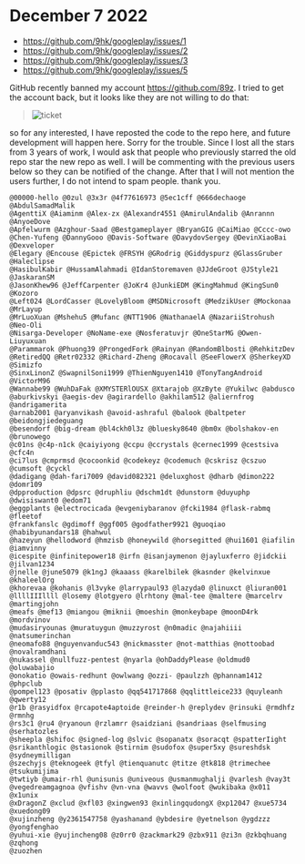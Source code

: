 # December 7 2022

- https://github.com/9hk/googleplay/issues/1
- https://github.com/9hk/googleplay/issues/2
- https://github.com/9hk/googleplay/issues/3
- https://github.com/9hk/googleplay/issues/5

GitHub recently banned my account https://github.com/89z. I tried to get the
account back, but it looks like they are not willing to do that:

> ![ticket](https://user-images.githubusercontent.com/119025438/206069843-78ab2216-f9a2-44fe-a3c8-39869f72b900.png)

so for any interested, I have reposted the code to the repo here, and future
development will happen here. Sorry for the trouble. Since I lost all the stars
from 3 years of work, I would ask that people who previously starred the old
repo star the new repo as well. I will be commenting with the previous users
below so they can be notified of the change. After that I will not mention the
users further, I do not intend to spam people. thank you.

~~~
@00000-hello @0zul @3x3r @4f77616973 @5ec1cff @666dechaoge @AbdulSamadMalik
@AgenttiX @Aiaminm @Alex-zx @Alexandr4551 @AmirulAndalib @Anrannn @AnyoeDove
@Apfelwurm @Azghour-Saad @Bestgameplayer @BryanGIG @CaiMiao @Cccc-owo
@Chen-Yufeng @DannyGooo @Davis-Software @DavydovSergey @DevinXiaoBai @Dexveloper
@Elegary @Encouse @Epictek @FRSYH @GRodrig @Giddyspurz @GlassGruber @Haleclipse
@HasibulKabir @HussamAlahmadi @IdanStoremaven @JJdeGroot @JStyle21 @JaskaranSM
@JasonKhew96 @JeffCarpenter @JoKr4 @JunkiEDM @KingMahmud @KingSun0 @Kozoro
@Left024 @LordCasser @LovelyBloom @MSDNicrosoft @MedzikUser @Mockonaa @MrLayup
@MrLuoXuan @Mshehu5 @Mufanc @NTT1906 @NathanaelA @NazariiStrohush @Neo-Oli
@Nisarga-Developer @NoName-exe @Nosferatuvjr @OneStarMG @Owen-Liuyuxuan
@Parammarok @Phuong39 @ProngedFork @Rainyan @RandomBlbosti @RehkitzDev
@RetiredQQ @Retr02332 @Richard-Zheng @Rocavall @SeeFlowerX @SherkeyXD @Simizfo
@SinxLinonZ @SwapnilSoni1999 @ThienNguyen1410 @TonyTangAndroid @VictorM96
@Wannabe99 @WuhDaFak @XMYSTERlOUSX @Xtarajob @XzByte @Yukilwc @abdusco
@aburkivskyi @aegis-dev @agirardello @akhilam512 @aliernfrog @andrigamerita
@arnab2001 @aryanvikash @avoid-ashraful @balook @baltpeter @beidongjiedeguang
@besendorf @big-dream @bl4ckh0l3z @bluesky8640 @bm0x @bolshakov-en @brunowego
@c01ns @c4p-n1ck @caiyiyong @ccpu @ccrystals @cernec1999 @cestsiva @cfc4n
@ci7lus @cmprmsd @cocoonkid @codekeyz @codemuch @cskrisz @cszuo @cumsoft @cyckl
@dadigang @dah-fari7009 @david082321 @deluxghost @dharb @dimon222 @domr109
@dpproduction @dpsrc @druphliu @dschm1dt @dunstorm @duyuphp @dwisiswant0 @edom71
@eggplants @electrocicada @evgeniybaranov @fcki1984 @flask-rabmq @fleetof
@frankfanslc @gdimoff @ggf005 @godfather9921 @guoqiao @habibyunandars18 @hahwul
@hazeyun @hellodword @hmzisb @honeywild @horsegitted @hui1601 @iafilin @iamvinny
@icespite @infinitepower18 @irfn @isanjaymenon @jayluxferro @jidckii @jilvan1234
@jnelle @june5079 @k1ngJ @kaaass @karelbilek @kasnder @kelvinxue @khaleelOrg
@khorevaa @kohanis @l3vyke @larrypaul93 @lazyda0 @linuxct @liuran001
@llllIIIllll @losemy @lotgyero @lrhtony @mal-tee @maltere @marcelrv @martingjohn
@meafs @mef13 @miangou @miknii @moeshin @monkeybape @moonD4rk @mordvinov
@mudasiryounas @muratuygun @muzzyrost @n0madic @najahiiii @natsumerinchan
@neomafo88 @nguyenvanduc543 @nickmasster @not-matthias @nottoobad @novalramdhani
@nukassel @nullfuzz-pentest @nyarla @ohDaddyPlease @oldmud0 @oluwabajio
@onokatio @owais-redhunt @owlwang @ozzi- @paulzzh @phannam1412 @phpclub
@pompel123 @posativ @pplasto @qq541717868 @qqlittleice233 @quyleanh @qwerty12
@r1b @rasyidfox @rcapote4aptoide @reinder-h @replydev @rinsuki @rmdhfz @rmnhg
@rs3c1 @ru4 @ryanoun @rzlamrr @saidziani @sandriaas @selfmusing @serhatozles
@sheepla @shifoc @signed-log @slvic @sopanatx @soracqt @spatterIight
@srikanthlogic @stasionok @stirnim @sudofox @super5xy @sureshdsk @sydneymilligan
@szechyjs @teknogeek @tfyl @tienquanutc @titze @tk818 @trimechee @tsukumijima
@twtiyb @umair-rhl @unisunis @univeous @usmanmughalji @varlesh @vay3t
@vegedreamgagnoa @vfishv @vn-vna @wavvs @wolfoot @wukibaka @x011 @x1unix
@xDragonZ @xclud @xfl03 @xingwen93 @xinlingqudongX @xp12047 @xue5734 @xuedong09
@xujinzheng @y2361547758 @yashanand @ybdesire @yetnelson @ygdzzz @yongfenghao
@yuhui-xie @yujincheng08 @z0rr0 @zackmark29 @zbx911 @zi3n @zkbqhuang @zqhong
@zuozhen
~~~

